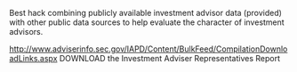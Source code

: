 Best hack combining publicly available investment advisor data (provided) with other public data sources to help evaluate the character of investment advisors.

http://www.adviserinfo.sec.gov/IAPD/Content/BulkFeed/CompilationDownloadLinks.aspx
DOWNLOAD the Investment Adviser Representatives Report
